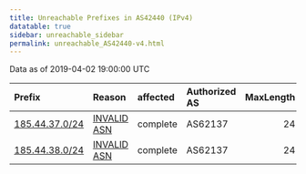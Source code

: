```yaml
---
title: Unreachable Prefixes in AS42440 (IPv4)
datatable: true
sidebar: unreachable_sidebar
permalink: unreachable_AS42440-v4.html
---
```


Data as of 2019-04-02 19:00:00 UTC


<div class="datatable-begin"></div>

| Prefix                                                 | Reason                                                                                                | affected   | Authorized AS   |   MaxLength | Anchor                                         |   unreachable /24s |
|:-------------------------------------------------------|:------------------------------------------------------------------------------------------------------|:-----------|:----------------|------------:|:-----------------------------------------------|-------------------:|
| [185.44.37.0/24](https://stat.ripe.net/185.44.37.0/24) | [INVALID ASN](https://rpki-validator.ripe.net/announcement-preview?asn=AS42440&prefix=185.44.37.0/24) | complete   | AS62137         |          24 | [RIPE](unreachable_RIPE_NCC_RPKI_Root-v4.html) |                  1 |
| [185.44.38.0/24](https://stat.ripe.net/185.44.38.0/24) | [INVALID ASN](https://rpki-validator.ripe.net/announcement-preview?asn=AS42440&prefix=185.44.38.0/24) | complete   | AS62137         |          24 | [RIPE](unreachable_RIPE_NCC_RPKI_Root-v4.html) |                  1 |

<div class="datatable-end"></div>